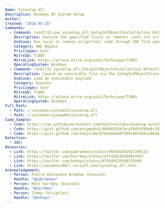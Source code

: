 ```yaml
---
Name: Syssetup.dll
Description: Windows NT System Setup
Author:
Created: "2018-05-25"
Commands:
  - Command: rundll32.exe syssetup.dll,SetupInfObjectInstallAction DefaultInstall 128 c:\test\shady.inf
    Description: Execute the specified (local or remote) .wsh/.sct script with scrobj.dll in the .inf file by calling an information file directive (section name specified).
    UseCase: Run local or remote script(let) code through INF file specification (Note May pop an error window).
    Category: AWL Bypass
    Privileges: User
    MitreID: T1085
    MitreLink: https://attack.mitre.org/wiki/Technique/T1085
    OperatingSystem: Windows
  - Command: rundll32 syssetup.dll,SetupInfObjectInstallAction DefaultInstall 128 c:\temp\something.inf
    Description: Launch an executable file via the SetupInfObjectInstallAction function and .inf file section directive.
    UseCase: Load an executable payload.
    Category: Execute
    Privileges: User
    MitreID: T1085
    MitreLink: https://attack.mitre.org/wiki/Technique/T1085
    OperatingSystem: Windows
Full_Path:
  - Path: c:\windows\system32\syssetup.dll
  - Path: c:\windows\syswow64\syssetup.dll
Code_Sample:
  - Code: https://raw.githubusercontent.com/huntresslabs/evading-autoruns/master/shady.inf
  - Code: https://gist.github.com/enigma0x3/469d82d1b7ecaf84f4fb9e6c392d25ba#file-backdoor-minimalist-sct
  - Code: https://gist.github.com/homjxi0e/87b29da0d4f504cb675bb1140a931415
Detection:
  - IOC:
Resources:
  - Link: https://twitter.com/pabraeken/status/994392481927258113
  - Link: https://twitter.com/harr0ey/status/975350238184697857
  - Link: https://twitter.com/bohops/status/975549525938135040
  - Link: https://windows10dll.nirsoft.net/syssetup_dll.html
Acknowledgement:
  - Person: Pierre-Alexandre Braeken (Execute)
    Handle: "@pabraeken"
  - Person: Matt harr0ey (Execute)
    Handle: "@harr0ey"
  - Person: Jimmy (Scriptlet)
    Handle: "@bohops"
---
```

